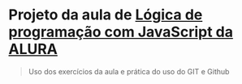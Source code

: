 # Projeto da aula de [Lógica de programação com JavaScript da ALURA](https://cursos.alura.com.br/course/logica-programacao-mergulhe-programacao-javascript)

> Uso dos exercícios da aula e prática do uso do GIT e Github